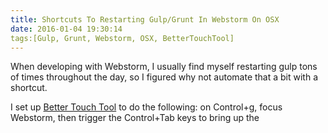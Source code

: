```yaml
---
title: Shortcuts To Restarting Gulp/Grunt In Webstorm On OSX
date: 2016-01-04 19:30:14
tags:[Gulp, Grunt, Webstorm, OSX, BetterTouchTool]
---
```


When developing with Webstorm, I usually find myself restarting gulp tons of times throughout the day, so I figured why not automate that a bit with a shortcut.

I set up [Better Touch Tool](http://www.boastr.net) to do the following: on Control+g, focus Webstorm, then trigger the Control+Tab keys to bring up the 


